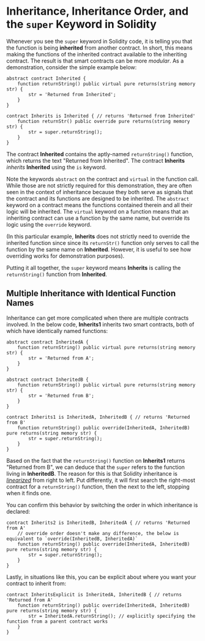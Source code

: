# Inheritance, Inheritance Order, and the `super` Keyword in Solidity
Whenever you see the `super` keyword in Solidity code, it is telling you that the function is being **inherited** from another contract. In short, this means making the functions of the inherited contract available to the inheriting contract. The result is that smart contracts can be more _modular_. As a demonstration, consider the simple example below:

```
abstract contract Inherited {
    function returnString() public virtual pure returns(string memory str) {
        str = 'Returned from Inherited';
    }
}

contract Inherits is Inherited { // returns 'Returned from Inherited'
    function returnStr() public override pure returns(string memory str) {
        str = super.returnString();
    }
}
```

The contract **Inherited** contains the aptly-named `returnString()` function, which returns the text "Returned from Inherited". The contract **Inherits** _inherits_ **Inherited** using the `is` keyword.

Note the keywords `abstract` on the contract and `virtual` in the function call. While those are not strictly required for this demonstration, they are often seen in the context of inheritance because they both serve as signals that the contract and its functions are designed to be inherited. The `abstract` keyword on a contract means the functions contained therein and all their logic will be inherited. The `virtual` keyword on a function means that an inheriting contract can use a function by the same name, but override its logic using the `override` keyword.

(In this particular example, **Inherits** does not strictly need to override the inherited function since since its `returnStr()` function only serves to call the function by the same name on **Inherited**. However, it is useful to see how overriding works for demonstration purposes).

Putting it all together, the `super` keyword means **Inherits** is calling the `returnString()` function from **Inherited**.

## Multiple Inheritance with Identical Function Names
Inheritance can get more complicated when there are multiple contracts involved. In the below code, **Inherits1** inherits two smart contracts, both of which have identically named functions:

```
abstract contract InheritedA {
    function returnString() public virtual pure returns(string memory str) {
        str = 'Returned from A';
    }
}

abstract contract InheritedB {
    function returnString() public virtual pure returns(string memory str) {
        str = 'Returned from B';
    }
}

contract Inherits1 is InheritedA, InheritedB { // returns 'Returned from B'
    function returnString() public override(InheritedA, InheritedB) pure returns(string memory str) {
        str = super.returnString();
    }
}
```

Based on the fact that the `returnString()` function on **Inherits1** returns "Returned from B", we can deduce that the `super` refers to the function living in **InheritedB**. The reason for this is that Solidity inheritance is [_linearized_](https://docs.soliditylang.org/en/develop/contracts.html#multiple-inheritance-and-linearization) from right to left. Put differently, it will first search the right-most contract for a `returnString()` function, then the next to the left, stopping when it finds one.

You can confirm this behavior by switching the order in which inheritance is declared:

```
contract Inherits2 is InheritedB, InheritedA { // returns 'Returned from A'
    // override order doesn't make any difference, the below is equivalent to `override(InheritedB, InheritedA)`
    function returnString() public override(InheritedA, InheritedB) pure returns(string memory str) {
        str = super.returnString();
    }
}
```

Lastly, in situations like this, you can be explicit about where you want your contract to inherit from:

```
contract InheritsExplicit is InheritedA, InheritedB { // returns 'Returned from A'
    function returnString() public override(InheritedA, InheritedB) pure returns(string memory str) {
        str = InheritedA.returnString(); // explicitly specifying the function from a parent contract works
    }
}
```